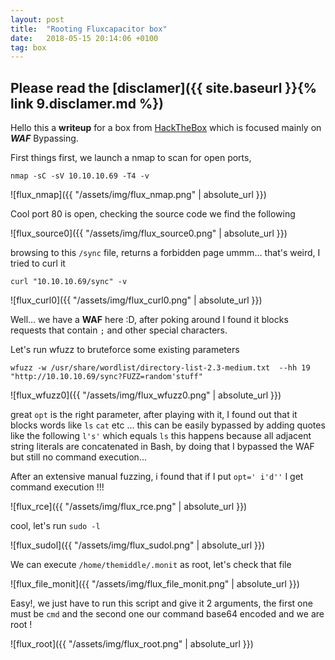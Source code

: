 ```yaml
---
layout: post
title:  "Rooting Fluxcapacitor box"
date:   2018-05-15 20:14:06 +0100
tag: box
---
```

## Please read the [disclamer]({{ site.baseurl }}{% link 9.disclamer.md %})

Hello this a **writeup** for a box from [HackTheBox][HackTheBox-link] which is focused mainly on ***WAF*** Bypassing.

First things first, we launch a nmap to scan for open ports,
```shell
nmap -sC -sV 10.10.10.69 -T4 -v
```

![flux_nmap]({{ "/assets/img/flux_nmap.png" | absolute_url }})

Cool port 80 is open, checking the source code we find the following

![flux_source0]({{ "/assets/img/flux_source0.png" | absolute_url }})

browsing to this `/sync` file, returns a forbidden page ummm... that's weird, I tried to curl it

```shell
curl "10.10.10.69/sync" -v
```

![flux_curl0]({{ "/assets/img/flux_curl0.png" | absolute_url }})

Well... we have a **WAF** here :D, after poking around I found it blocks requests that contain `;` and other special characters.

Let's run wfuzz to bruteforce some existing parameters

```shell
wfuzz -w /usr/share/wordlist/directory-list-2.3-medium.txt  --hh 19  "http://10.10.10.69/sync?FUZZ=random'stuff"
```

![flux_wfuzz0]({{ "/assets/img/flux_wfuzz0.png" | absolute_url }})

great `opt` is the right parameter, after playing with it, I found out that it blocks words like `ls` `cat` etc ...
this can be easily bypassed by adding quotes like the following `l's'` which equals `ls` this happens because all adjacent string literals are concatenated in Bash, by doing that I bypassed the WAF but still no command execution...

After an extensive manual fuzzing, i found that if I put `opt=' i'd''` I get command execution !!!


![flux_rce]({{ "/assets/img/flux_rce.png" | absolute_url }})

cool, let's run `sudo -l`


![flux_sudol]({{ "/assets/img/flux_sudol.png" | absolute_url }})

We can execute `/home/themiddle/.monit` as root, let's check that file

![flux_file_monit]({{ "/assets/img/flux_file_monit.png" | absolute_url }})

Easy!, we just have to run this script and give it 2 arguments, the first one must be `cmd` and the second one our command base64 encoded and we are root !

![flux_root]({{ "/assets/img/flux_root.png" | absolute_url }})



[HackTheBox-link]: https://www.hackthebox.eu